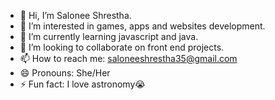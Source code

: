 - 👋 Hi, I’m Salonee Shrestha.
- 👀 I’m interested in games, apps and websites development.
- 🌱 I’m currently learning javascript and java.
- 💞️ I’m looking to collaborate on front end projects.
- 📫 How to reach me: saloneeshrestha35@gmail.com
- 😄 Pronouns: She/Her
- ⚡ Fun fact: I love astronomy😭

<!---
saloneesthss/saloneesthss is a ✨ special ✨ repository because its `README.md` (this file) appears on your GitHub profile.
You can click the Preview link to take a look at your changes.
--->
